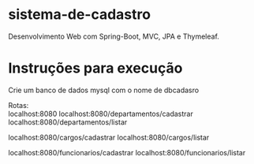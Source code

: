 # sistema-de-cadastro
Desenvolvimento Web com Spring-Boot, MVC, JPA e Thymeleaf.

# Instruções para execução
Crie um banco de dados mysql com o nome de dbcadasro

Rotas: <br>
localhost:8080
localhost:8080/departamentos/cadastrar
localhost:8080/departamentos/listar

localhost:8080/cargos/cadastrar
localhost:8080/cargos/listar

localhost:8080/funcionarios/cadastrar
localhost:8080/funcionarios/listar
